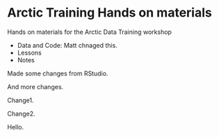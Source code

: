 # Arctic Training Hands on materials

Hands on materials for the Arctic Data Training workshop

* Data and Code: Matt chnaged this.
* Lessons
* Notes

Made some changes from RStudio.

And more changes.

Change1.

Change2.

Hello.
